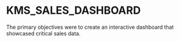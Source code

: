 # KMS_SALES_DASHBOARD
 The primary objectives were to create an interactive dashboard that showcased critical sales data.
